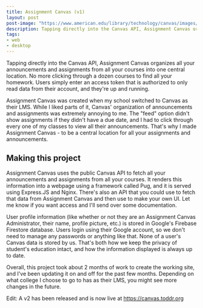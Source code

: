 ```yaml
---
title: Assignment Canvas (v1)
layout: post
post-image: "https://www.american.edu/library/technology/canvas/images/canvas_logo.jpg"
description: Tapping directly into the Canvas API, Assignment Canvas organizes all your announcements and assignments from all your courses into one central location. No more clicking through a dozen courses to find all your homework.
tags:
- web
- desktop
---
```


Tapping directly into the Canvas API, Assignment Canvas organizes all your announcements and assignments from all your courses into one central location. No more clicking through a dozen courses to find all your homework. Users simply enter an access token that is authorized to only read data from their account, and they're up and running.

Assignment Canvas was created when my school switched to Canvas as their LMS. While I liked parts of it, Canvas' organization of announcements and assignments was extremely annoying to me. The "feed" option didn't show assignments if they didn't have a due date, and I had to click through every one of my classes to view all their announcements. That's why I made Assignment Canvas - to be a central location for all your assignments and announcements.

## Making this project

Assignment Canvas uses the public Canvas API to fetch all your announcements and assignments from all your courses. It renders this information into a webpage using a framework called Pug, and it is served using Express.JS and Nginx. There's also an API that you could use to fetch that data from Assignment Canvas and then use to make your own UI. Let me know if you want access and I'll send over some documentation.

User profile information (like whether or not they are an Assignment Canvas Administrator, their name, profile picture, etc.) is stored in Google's Firebase Firestore database. Users login using their Google account, so we don't need to manage any passwords or anything like that. None of a user's Canvas data is stored by us. That's both how we keep the privacy of student's education intact, and how the information displayed is always up to date.

Overall, this project took about 2 months of work to create the working site, and I've been updating it on and off for the past few months. Depending on what college I choose to go to has as their LMS, you might see more changes in the future.

Edit: A v2 has been released and is now live at https://canvas.toddr.org
